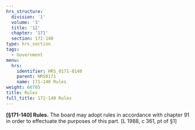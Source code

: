 ```yaml
---
hrs_structure:
  division: '1'
  volume: '3'
  title: '12'
  chapter: '171'
  section: 171-140
type: hrs_section
tags:
  - Government
menu:
  hrs:
    identifier: HRS_0171-0140
    parent: HRS0171
    name: 171-140 Rules
weight: 66705
title: Rules
full_title: 171-140 Rules
---
```

**[§171-140] Rules.** The board may adopt rules in accordance with chapter 91 in order to effectuate the purposes of this part. [L 1988, c 361, pt of §1]